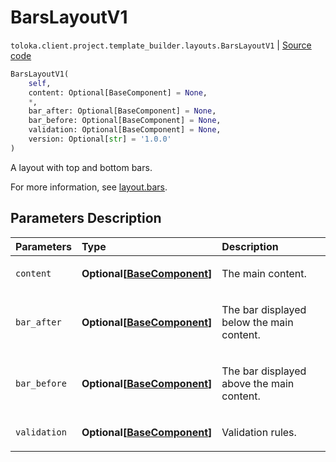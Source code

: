 # BarsLayoutV1
`toloka.client.project.template_builder.layouts.BarsLayoutV1` | [Source code](https://github.com/Toloka/toloka-kit/blob/v1.2.0/src/client/project/template_builder/layouts.py#L39)

```python
BarsLayoutV1(
    self,
    content: Optional[BaseComponent] = None,
    *,
    bar_after: Optional[BaseComponent] = None,
    bar_before: Optional[BaseComponent] = None,
    validation: Optional[BaseComponent] = None,
    version: Optional[str] = '1.0.0'
)
```

A layout with top and bottom bars.


For more information, see [layout.bars](https://toloka.ai/docs/template-builder/reference/layout.bars).

## Parameters Description

| Parameters | Type | Description |
| :----------| :----| :-----------|
`content`|**Optional\[[BaseComponent](toloka.client.project.template_builder.base.BaseComponent.md)\]**|<p>The main content.</p>
`bar_after`|**Optional\[[BaseComponent](toloka.client.project.template_builder.base.BaseComponent.md)\]**|<p>The bar displayed below the main content.</p>
`bar_before`|**Optional\[[BaseComponent](toloka.client.project.template_builder.base.BaseComponent.md)\]**|<p>The bar displayed above the main content.</p>
`validation`|**Optional\[[BaseComponent](toloka.client.project.template_builder.base.BaseComponent.md)\]**|<p>Validation rules.</p>
